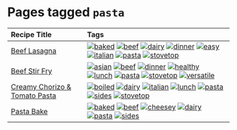 # Pages tagged `pasta`

|Recipe Title|Tags
|:---|:---|
|[Beef Lasagna](../recipes/beeflasagna.md)|<a href="tags/baked.md"><img src="https://img.shields.io/badge/tag-baked-c5d714" alt="baked" /></a> <a href="tags/beef.md"><img src="https://img.shields.io/badge/tag-beef-93e32e" alt="beef" /></a> <a href="tags/dairy.md"><img src="https://img.shields.io/badge/tag-dairy-4b9e32" alt="dairy" /></a> <a href="tags/dinner.md"><img src="https://img.shields.io/badge/tag-dinner-945e60" alt="dinner" /></a> <a href="tags/easy.md"><img src="https://img.shields.io/badge/tag-easy-72fcc" alt="easy" /></a> <a href="tags/italian.md"><img src="https://img.shields.io/badge/tag-italian-3bf9ab" alt="italian" /></a> <a href="tags/pasta.md"><img src="https://img.shields.io/badge/tag-pasta-617c8" alt="pasta" /></a> <a href="tags/stovetop.md"><img src="https://img.shields.io/badge/tag-stovetop-9bf4b7" alt="stovetop" /></a>|
|[Beef Stir Fry](../recipes/beefstirfry.md)|<a href="tags/asian.md"><img src="https://img.shields.io/badge/tag-asian-8a3b70" alt="asian" /></a> <a href="tags/beef.md"><img src="https://img.shields.io/badge/tag-beef-93e32e" alt="beef" /></a> <a href="tags/dinner.md"><img src="https://img.shields.io/badge/tag-dinner-945e60" alt="dinner" /></a> <a href="tags/healthy.md"><img src="https://img.shields.io/badge/tag-healthy-7ca620" alt="healthy" /></a> <a href="tags/lunch.md"><img src="https://img.shields.io/badge/tag-lunch-be57aa" alt="lunch" /></a> <a href="tags/pasta.md"><img src="https://img.shields.io/badge/tag-pasta-617c8" alt="pasta" /></a> <a href="tags/stovetop.md"><img src="https://img.shields.io/badge/tag-stovetop-9bf4b7" alt="stovetop" /></a> <a href="tags/versatile.md"><img src="https://img.shields.io/badge/tag-versatile-da1f33" alt="versatile" /></a>|
|[Creamy Chorizo & Tomato Pasta](../recipes/creamychorizotomatopasta.md)|<a href="tags/boiled.md"><img src="https://img.shields.io/badge/tag-boiled-6685b7" alt="boiled" /></a> <a href="tags/dairy.md"><img src="https://img.shields.io/badge/tag-dairy-4b9e32" alt="dairy" /></a> <a href="tags/italian.md"><img src="https://img.shields.io/badge/tag-italian-3bf9ab" alt="italian" /></a> <a href="tags/lunch.md"><img src="https://img.shields.io/badge/tag-lunch-be57aa" alt="lunch" /></a> <a href="tags/pasta.md"><img src="https://img.shields.io/badge/tag-pasta-617c8" alt="pasta" /></a> <a href="tags/sides.md"><img src="https://img.shields.io/badge/tag-sides-12b63" alt="sides" /></a> <a href="tags/stovetop.md"><img src="https://img.shields.io/badge/tag-stovetop-9bf4b7" alt="stovetop" /></a>|
|[Pasta Bake](../recipes/pastabake.md)|<a href="tags/baked.md"><img src="https://img.shields.io/badge/tag-baked-c5d714" alt="baked" /></a> <a href="tags/beef.md"><img src="https://img.shields.io/badge/tag-beef-93e32e" alt="beef" /></a> <a href="tags/cheesey.md"><img src="https://img.shields.io/badge/tag-cheesey-603dc8" alt="cheesey" /></a> <a href="tags/dairy.md"><img src="https://img.shields.io/badge/tag-dairy-4b9e32" alt="dairy" /></a> <a href="tags/pasta.md"><img src="https://img.shields.io/badge/tag-pasta-617c8" alt="pasta" /></a> <a href="tags/sides.md"><img src="https://img.shields.io/badge/tag-sides-12b63" alt="sides" /></a>|